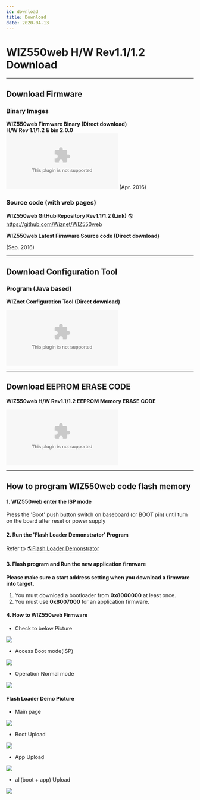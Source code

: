 ```yaml
---
id: download
title: Download
date: 2020-04-13
---
```


# WIZ550web H/W Rev1.1/1.2 Download

-----

## Download Firmware

### Binary Images

 **WIZ550web Firmware Binary
(Direct download)**  
**H/W Rev 1.1/1.2 & bin 2.0.0**  
![WIZ550web H/W Rev1.1/1.2 & F/W bin v2.0.0
(zip)](/img/products/wiz550web/wiz550web_firmware_bin_v2.0.0.zip) (Apr.
2016) 
### Source code (with web pages)

**WIZ550web GitHub Repository
Rev1.1/1.2 (Link)** 🌎https://github.com/Wiznet/WIZ550web

**WIZ550web Latest Firmware Source code (Direct download)**  
  
(Sep. 2016) 

-----

## Download Configuration Tool

### Program (Java based)

 **WIZnet Configuration Tool
(Direct download)**

![WIZnet Configuration tool v1.02
(zip)](/img/products/wiz550web/wiz550web_firmware_bin_v2.0.0.zip)

-----

## Download EEPROM ERASE CODE

 **WIZ550web H/W Rev1.1/1.2
EEPROM Memory ERASE CODE**

![WIZ550web H/W Rev1.1/1.2 EEPROM ERASE
FILE(HEX)](/img/products/wiz550web/wiz550web_eeprom_erase_hex_file.zip)


-----
## How to program WIZ550web code flash memory



#### 1\. WIZ550web enter the ISP mode

Press the 'Boot' push button switch on baseboard (or BOOT pin) until
turn on the board after reset or power supply

#### 2\. Run the 'Flash Loader Demonstrator' Program

Refer to 🌎[Flash Loader
Demonstrator](http://www.st.com/web/en/catalog/tools/FM147/CL1794/SC961/SS1533/PF257525?s_searchtype=keyword)

#### 3\. Flash program and Run the new application firmware

**Please make sure a start address
setting when you download a firmware into target.**

1.  You must download a bootloader from **0x8000000** at least once.
2.  You must use **0x8007000** for an application firmware.


#### 4\. How to WIZ550web Firmware

  - Check to below Picture

![](/img/products/wiz550web/wiz550web_des.png)

  - Access Boot mode(ISP)

![](/img/products/wiz550web/wiz550web_ispmode.png)

  - Operation Normal mode

![](/img/products/wiz550web/wiz550web_normalmode.png) 

#### Flash Loader Demo Picture

 
  * Main page


![](/img/products/wiz550web/wiz550web_fw_main.png)


  * Boot Upload


![](/img/products/wiz550web/wiz550web_fw_boot.png)


  * App Upload


![](/img/products/wiz550web/wiz550web_fw_app.png)


  * all(boot + app) Upload


![](/img/products/wiz550web/wiz550web_fw_all.png)
